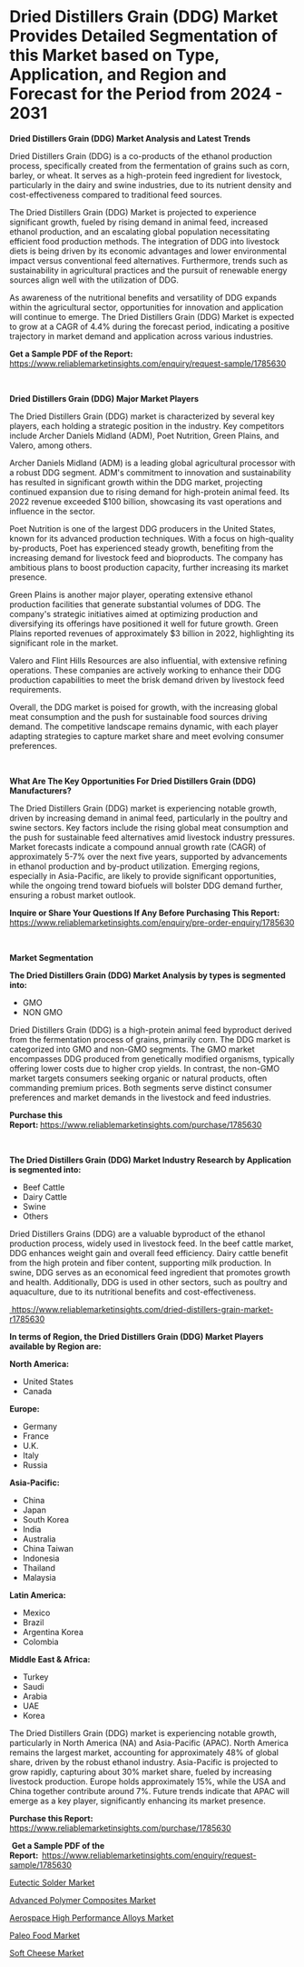 <p><h1>Dried Distillers Grain (DDG) Market Provides Detailed Segmentation of this Market based on Type, Application, and Region and Forecast for the Period from 2024 - 2031</h1></p><p><strong>Dried Distillers Grain (DDG) Market Analysis and Latest Trends</strong></p>
<p><p>Dried Distillers Grain (DDG) is a co-products of the ethanol production process, specifically created from the fermentation of grains such as corn, barley, or wheat. It serves as a high-protein feed ingredient for livestock, particularly in the dairy and swine industries, due to its nutrient density and cost-effectiveness compared to traditional feed sources.</p><p>The Dried Distillers Grain (DDG) Market is projected to experience significant growth, fueled by rising demand in animal feed, increased ethanol production, and an escalating global population necessitating efficient food production methods. The integration of DDG into livestock diets is being driven by its economic advantages and lower environmental impact versus conventional feed alternatives. Furthermore, trends such as sustainability in agricultural practices and the pursuit of renewable energy sources align well with the utilization of DDG.</p><p>As awareness of the nutritional benefits and versatility of DDG expands within the agricultural sector, opportunities for innovation and application will continue to emerge. The Dried Distillers Grain (DDG) Market is expected to grow at a CAGR of 4.4% during the forecast period, indicating a positive trajectory in market demand and application across various industries.</p></p>
<p><strong>Get a Sample PDF of the Report:&nbsp;</strong> <a href="https://www.reliablemarketinsights.com/enquiry/request-sample/1785630?utm_campaign=1355&utm_medium=2&utm_source=Github&utm_content=ia&utm_term=09102024&utm_id=dried-distillers-grain-ddg">https://www.reliablemarketinsights.com/enquiry/request-sample/1785630</a></p>
<p>&nbsp;</p>
<p><strong>Dried Distillers Grain (DDG) Major Market Players</strong></p>
<p><p>The Dried Distillers Grain (DDG) market is characterized by several key players, each holding a strategic position in the industry. Key competitors include Archer Daniels Midland (ADM), Poet Nutrition, Green Plains, and Valero, among others.</p><p>Archer Daniels Midland (ADM) is a leading global agricultural processor with a robust DDG segment. ADM's commitment to innovation and sustainability has resulted in significant growth within the DDG market, projecting continued expansion due to rising demand for high-protein animal feed. Its 2022 revenue exceeded $100 billion, showcasing its vast operations and influence in the sector.</p><p>Poet Nutrition is one of the largest DDG producers in the United States, known for its advanced production techniques. With a focus on high-quality by-products, Poet has experienced steady growth, benefiting from the increasing demand for livestock feed and bioproducts. The company has ambitious plans to boost production capacity, further increasing its market presence.</p><p>Green Plains is another major player, operating extensive ethanol production facilities that generate substantial volumes of DDG. The company's strategic initiatives aimed at optimizing production and diversifying its offerings have positioned it well for future growth. Green Plains reported revenues of approximately $3 billion in 2022, highlighting its significant role in the market.</p><p>Valero and Flint Hills Resources are also influential, with extensive refining operations. These companies are actively working to enhance their DDG production capabilities to meet the brisk demand driven by livestock feed requirements.</p><p>Overall, the DDG market is poised for growth, with the increasing global meat consumption and the push for sustainable food sources driving demand. The competitive landscape remains dynamic, with each player adapting strategies to capture market share and meet evolving consumer preferences.</p></p>
<p>&nbsp;</p>
<p><strong>What Are The Key Opportunities For Dried Distillers Grain (DDG) Manufacturers?</strong></p>
<p><p>The Dried Distillers Grain (DDG) market is experiencing notable growth, driven by increasing demand in animal feed, particularly in the poultry and swine sectors. Key factors include the rising global meat consumption and the push for sustainable feed alternatives amid livestock industry pressures. Market forecasts indicate a compound annual growth rate (CAGR) of approximately 5-7% over the next five years, supported by advancements in ethanol production and by-product utilization. Emerging regions, especially in Asia-Pacific, are likely to provide significant opportunities, while the ongoing trend toward biofuels will bolster DDG demand further, ensuring a robust market outlook.</p></p>
<p><strong>Inquire or Share Your Questions If Any Before Purchasing This Report:</strong> <a href="https://www.reliablemarketinsights.com/enquiry/pre-order-enquiry/1785630?utm_campaign=1355&utm_medium=2&utm_source=Github&utm_content=ia&utm_term=09102024&utm_id=dried-distillers-grain-ddg">https://www.reliablemarketinsights.com/enquiry/pre-order-enquiry/1785630</a></p>
<p>&nbsp;</p>
<p><strong>Market Segmentation</strong></p>
<p><strong>The Dried Distillers Grain (DDG) Market Analysis by types is segmented into:</strong></p>
<p><ul><li>GMO</li><li>NON GMO</li></ul></p>
<p><p>Dried Distillers Grain (DDG) is a high-protein animal feed byproduct derived from the fermentation process of grains, primarily corn. The DDG market is categorized into GMO and non-GMO segments. The GMO market encompasses DDG produced from genetically modified organisms, typically offering lower costs due to higher crop yields. In contrast, the non-GMO market targets consumers seeking organic or natural products, often commanding premium prices. Both segments serve distinct consumer preferences and market demands in the livestock and feed industries.</p></p>
<p><strong>Purchase this Report:&nbsp;</strong><a href="https://www.reliablemarketinsights.com/purchase/1785630?utm_campaign=1355&utm_medium=2&utm_source=Github&utm_content=ia&utm_term=09102024&utm_id=dried-distillers-grain-ddg">https://www.reliablemarketinsights.com/purchase/1785630</a></p>
<p>&nbsp;</p>
<p><strong>The Dried Distillers Grain (DDG) Market Industry Research by Application is segmented into:</strong></p>
<p><ul><li>Beef Cattle</li><li>Dairy Cattle</li><li>Swine</li><li>Others</li></ul></p>
<p><p>Dried Distillers Grains (DDG) are a valuable byproduct of the ethanol production process, widely used in livestock feed. In the beef cattle market, DDG enhances weight gain and overall feed efficiency. Dairy cattle benefit from the high protein and fiber content, supporting milk production. In swine, DDG serves as an economical feed ingredient that promotes growth and health. Additionally, DDG is used in other sectors, such as poultry and aquaculture, due to its nutritional benefits and cost-effectiveness.</p></p>
<p><a href="https://www.reliablemarketinsights.com/dried-distillers-grain-market-r1785630?utm_campaign=1355&utm_medium=2&utm_source=Github&utm_content=ia&utm_term=09102024&utm_id=dried-distillers-grain-ddg">&nbsp;https://www.reliablemarketinsights.com/dried-distillers-grain-market-r1785630</a></p>
<p><strong>In terms of Region, the Dried Distillers Grain (DDG) Market Players available by Region are:</strong></p>
<p>
    <p> <strong> North America: </strong>
        <ul>
            <li>United States</li>
            <li>Canada</li>
        </ul>
        </p> 
    <p> <strong> Europe: </strong>
        <ul>
            <li>Germany</li>
            <li>France</li>
            <li>U.K.</li>
            <li>Italy</li>
            <li>Russia</li>
        </ul>
        </p> 
    <p> <strong> Asia-Pacific: </strong>
        <ul>
            <li>China</li>
            <li>Japan</li>
            <li>South Korea</li>
            <li>India</li>
            <li>Australia</li>
            <li>China Taiwan</li>
            <li>Indonesia</li>
            <li>Thailand</li>
            <li>Malaysia</li>
        </ul>
        </p> 
    <p> <strong> Latin America: </strong>
        <ul>
            <li>Mexico</li>
            <li>Brazil</li>
            <li>Argentina Korea</li>
            <li>Colombia</li>
        </ul>
        </p> 
    <p> <strong> Middle East & Africa: </strong>
        <ul>
            <li>Turkey</li>
            <li>Saudi</li>
            <li>Arabia</li>
            <li>UAE</li>
            <li>Korea</li>
        </ul>
    </p>
    </p>
<p><p>The Dried Distillers Grain (DDG) market is experiencing notable growth, particularly in North America (NA) and Asia-Pacific (APAC). North America remains the largest market, accounting for approximately 48% of global share, driven by the robust ethanol industry. Asia-Pacific is projected to grow rapidly, capturing about 30% market share, fueled by increasing livestock production. Europe holds approximately 15%, while the USA and China together contribute around 7%. Future trends indicate that APAC will emerge as a key player, significantly enhancing its market presence.</p></p>
<p><strong>Purchase this Report: </strong><a href="https://www.reliablemarketinsights.com/purchase/1785630?utm_campaign=1355&utm_medium=2&utm_source=Github&utm_content=ia&utm_term=09102024&utm_id=dried-distillers-grain-ddg">https://www.reliablemarketinsights.com/purchase/1785630</a></p>
<p>&nbsp;<strong>Get a Sample PDF of the Report:&nbsp;&nbsp;</strong><a href="https://www.reliablemarketinsights.com/enquiry/request-sample/1785630?utm_campaign=1355&utm_medium=2&utm_source=Github&utm_content=ia&utm_term=09102024&utm_id=dried-distillers-grain-ddg">https://www.reliablemarketinsights.com/enquiry/request-sample/1785630</a></p>
<p><strong></strong></p>
<p><p><a href="https://www.linkedin.com/pulse/market-forecasting-change-global-eutectic-solder-dynamics-brbtf?utm_campaign=1355&utm_medium=2&utm_source=Github&utm_content=ia&utm_term=09102024&utm_id=dried-distillers-grain-ddg">Eutectic Solder Market</a></p><p><a href="https://www.linkedin.com/pulse/advanced-polymer-composites-industry-forecast-market-shifts-strategic-mam9f?utm_campaign=1355&utm_medium=2&utm_source=Github&utm_content=ia&utm_term=09102024&utm_id=dried-distillers-grain-ddg">Advanced Polymer Composites Market</a></p><p><a href="https://www.linkedin.com/pulse/global-aerospace-high-performance-alloys-nexus-sector-confluences-9pwqf?utm_campaign=1355&utm_medium=2&utm_source=Github&utm_content=ia&utm_term=09102024&utm_id=dried-distillers-grain-ddg">Aerospace High Performance Alloys Market</a></p><p><a href="https://issuu.com/reportprime-2/docs/paleo-food-market-size-2030.pptx_e1e859779698ff?utm_campaign=1355&utm_medium=2&utm_source=Github&utm_content=ia&utm_term=09102024&utm_id=dried-distillers-grain-ddg">Paleo Food Market</a></p><p><a href="https://issuu.com/reportprime-2/docs/soft-cheese-market-size-2030.pptx_8944ea2bab103e?utm_campaign=1355&utm_medium=2&utm_source=Github&utm_content=ia&utm_term=09102024&utm_id=dried-distillers-grain-ddg">Soft Cheese Market</a></p></p>